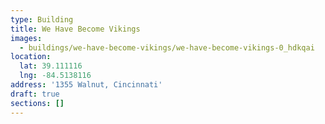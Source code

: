 ```yaml
---
type: Building
title: We Have Become Vikings
images:
  - buildings/we-have-become-vikings/we-have-become-vikings-0_hdkqai
location:
  lat: 39.111116
  lng: -84.5138116
address: '1355 Walnut, Cincinnati'
draft: true
sections: []
---
```

